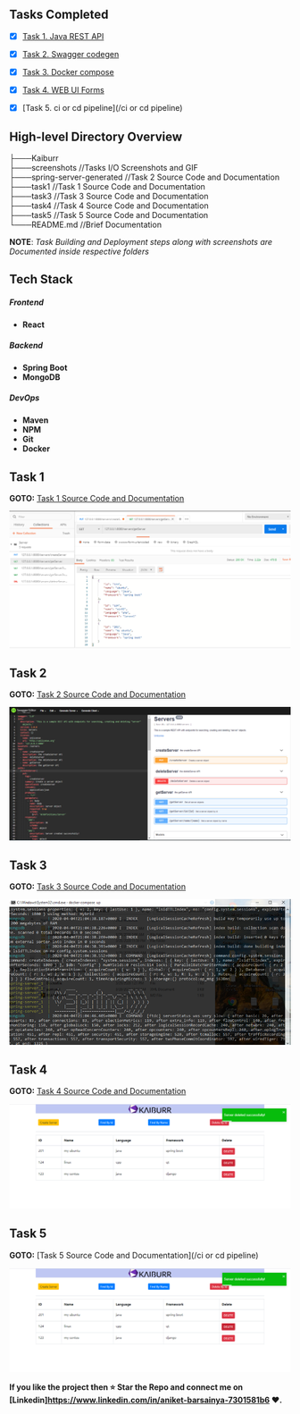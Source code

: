 

## Tasks Completed

- [x] [Task 1. Java REST API](/task1)
- [x] [Task 2. Swagger codegen](/spring-server-generated)
- [x] [Task 3. Docker compose](/task3) 
- [x] [Task 4. WEB UI Forms](/task4)
- [x] [Task 5. ci or cd pipeline](/ci or cd pipeline)




## High-level Directory Overview


├───Kaiburr <br/>
    ├───screenshots	//Tasks I/O Screenshots and GIF <br/>
    ├───spring-server-generated //Task 2 Source Code and Documentation <br/>
    ├───task1	//Task 1 Source Code and Documentation <br/>
    ├───task3 //Task 3 Source Code and Documentation <br/>
    ├───task4	//Task 4 Source Code and Documentation <br/>
    ├───task5	//Task 5 Source Code and Documentation <br/>
    └───README.md	//Brief Documentation

**NOTE**: *Task Building and Deployment steps along with screenshots are Documented inside respective folders*





## Tech Stack

##### Frontend

- **React**

##### Backend
- **Spring Boot**
- **MongoDB**

##### DevOps
- **Maven**
- **NPM**
- **Git**
- **Docker**


## Task 1

**GOTO:**	[Task 1 Source Code and Documentation](/task1)

![GetAllServ](/screenshots/getAllServerPostManIO.PNG)

## Task 2

**GOTO:**	[Task 2 Source Code and Documentation](/spring-server-generated)

![SwaggerUi](/screenshots/task2SwaggerDoc.PNG)

## Task 3

**GOTO:**	[Task 3 Source Code and Documentation](/task3)

![DockerContainer](/screenshots/task3dockerServExcAndLogs.PNG)



## Task 4

**GOTO:**	[Task 4 Source Code and Documentation](/task4)

![WebUiForms](/screenshots/task4WebUIForm.PNG)

## Task 5

**GOTO:**	[Task 5 Source Code and Documentation](/ci or cd pipeline)

![WebUiForms](/screenshots/task4WebUIForm.PNG)




**If you like the project then :star: Star the Repo and connect me on [Linkedin]https://www.linkedin.com/in/aniket-barsainya-7301581b6 :heart:.**
